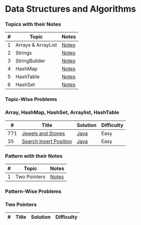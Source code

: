 
Data Structures and Algorithms
========

### Topics with their Notes

|  #  | Topic | Notes |
| --- | ----- | ----- | 
|  1  | Arrays & ArrayList | [Notes](https://dev.to/_bhupeshk_/arrays-and-arraylist-in-java-1jc2) |
|  2  | Strings | [Notes]() |
|  3  | StringBuilder | [Notes]() |
|  4  | HashMap | [Notes]() |
|  5  | HashTable | [Notes]() |
|  6  | HashSet | [Notes]() |

### Topic-Wise Problems

### Array, HashMap, HashSet, Arraylist, HashTable

|  #  | Title | Solution | Difficulty |
| --- | ----- | -------- | ---------- |
| 771 | [Jewels and Stones](https://leetcode.com/problems/jewels-and-stones/description/) | [Java](https://github.com/bhupeshk3014/leetcode-problems/blob/main/Code/Java/0771-jewels-and-stones.java) | Easy |
| 35 | [Search Insert Position](https://leetcode.com/problems/search-insert-position/description/) | [Java](https://github.com/bhupeshk3014/leetcode-problems/blob/main/Code/Java/0035-search-insert-position.java) | Easy |

### Pattern with their Notes

|  #  | Topic | Notes |
| --- | ----- | ----- | 
|  1  | Two Pointers | [Notes]() |

### Pattern-Wise Problems

### Two Pointers

|  #  | Title | Solution | Difficulty |
| --- | ----- | -------- | ---------- |

